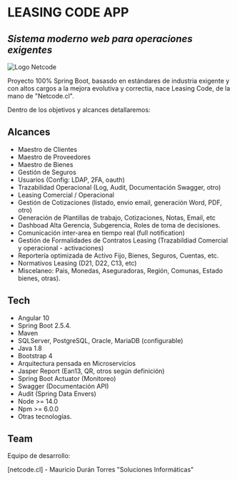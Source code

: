 # LEASING CODE APP
## _Sistema moderno web para operaciones exigentes_

![Logo Netcode](https://netcode.cl/Netcode-powered.png)


Proyecto 100% Spring Boot, basasdo en estándares de industria exigente y con altos cargos a la mejora evolutiva y correctia, nace Leasing Code, de la mano de "Netcode.cl".

Dentro de los objetivos y alcances detallaremos:

## Alcances

- Maestro de Clientes
- Maestro de Proveedores
- Maestro de Bienes
- Gestión de Seguros
- Usuarios (Config: LDAP, 2FA, oauth)
- Trazabilidad Operacional (Log, Audit, Documentación Swagger, otro) 
- Leasing Comercial / Operacional
- Gestión de Cotizaciones (listado, envio email, generación Word, PDF, otro)
- Generación de Plantillas de trabajo, Cotizaciones, Notas, Email, etc
- Dashboad Alta Gerencia, Subgerencia, Roles de toma de decisiones.
- Comunicación inter-area en tiempo real (full notification)
- Gestión de Formalidades de Contratos Leasing (Trazabildiad Comercial y operacional - activaciones)
- Reportería optimizada de Activo Fijo, Bienes, Seguros, Cuentas, etc.
- Normativos Leasing (D21, D22, C13, etc)
- Miscelaneo: Pais, Monedas, Aseguradoras, Región, Comunas, Estado bienes, otras).

## Tech

- Angular 10
- Spring Boot 2.5.4.
- Maven
- SQLServer, PostgreSQL, Oracle, MariaDB (configurable)
- Java 1.8
- Bootstrap 4
- Arquitectura pensada en Microservicios
- Jasper Report (Ean13, QR, otros según definición)
- Spring Boot Actuator (Monitoreo)
- Swagger (Documentación API)
- Audit (Spring Data Envers)
- Node >= 14.0 
- Npm >= 6.0.0
- Otras tecnologías.

## Team

Equipo de desarrollo: 

[netcode.cl] - Mauricio Durán Torres
"Soluciones Informáticas"

